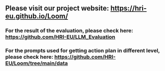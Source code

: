 ## Please visit our project website: https://hri-eu.github.io/Loom/

### For the result of the evaluation, please check here: https://github.com/HRI-EU/LLM_Evaluation
### For the prompts used for getting action plan in different level, please check here: https://github.com/HRI-EU/Loom/tree/main/data
